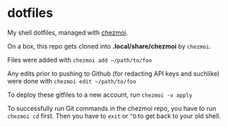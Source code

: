 # dotfiles
My shell dotfiles, managed with [chezmoi](https://www.chezmoi.io/).

On a box, this repo gets cloned into __.local/share/chezmoi__ by `chezmoi`.

Files were added with `chezmoi add ~/path/to/foo`

Any edits prior to pushing to Github (for redacting API keys and suchlike) were done with `chezmoi edit ~/path/to/foo`

To deploy these gitfiles to a new account, run `chezmoi -v apply`

To successfully run Git commands in the chezmoi repo, you have to run `chezmoi cd` first.  Then you have to `exit` or `^D` to get back to your old shell.

